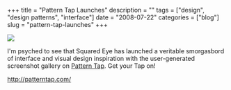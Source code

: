 +++
title = "Pattern Tap Launches"
description = ""
tags = ["design", "design patterns", "interface"]
date = "2008-07-22"
categories = ["blog"]
slug = "pattern-tap-launches"
+++



  <div class="notebook-screenshot"><a href="http://patterntap.com/"><img src="http://media.konigi.com/bluga/wt48862bcf45793.jpg"/></a></div><p>I'm psyched to see that Squared Eye has launched a veritable smorgasbord of interface and visual design inspiration with the user-generated screenshot gallery on <a href="http://patterntap.com/">Pattern Tap</a>. Get your Tap on! </p>
    
  <a href="http://patterntap.com/">http://patterntap.com/</a>
